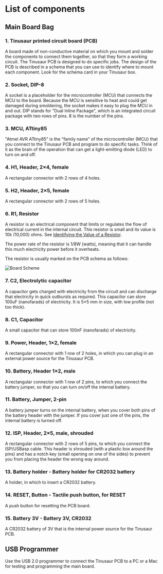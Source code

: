 # List of components


## Main Board Bag
<!-- tsvety: I suggest adding this intro sentence, and of course making sure it's correct: "The components are listed in the order, in which they are assembled."-->

### 1. Tinusaur printed circuit board (PCB)

A board made of non-conductive material on which you mount and solder the components to connect them together, so that they form a working circuit. The Tinusaur PCB is designed to do specific jobs. The design of the PCB is described in a schema that you can use to identify where to mount each component. Look for the schema card in your Tinusaur box.
<!--image-add: a photo of the board-->

### 2. Socket, DIP-8

A socket is a placeholder for the microcontroller (MCU) that connects the MCU to the board. Because the MCU is sensitive to heat and could get damaged during smoldering, the socket makes it easy to plug the MCU in and out. DIP stands for "Dual Inline Package", which is an integrated circuit package with two rows of pins. 8 is the number of the pins.
<!--image-add: a photo of the socket-->

### 3. MCU, ATtiny85

"Atmel AVR ATtiny85" is the "family name" of the microcontroller (MCU) that you connect to the Tinusaur PCB and program to do specific tasks. Think of it as the brain of the operation that can get a light-emitting diode (LED) to turn on and off.
<!--image-add: a photo of the microcontroller-->

### 4. H1, Header, 2×4, female

A rectangular connector with 2 rows of 4 holes.
<!--image-add: a photo of the header-->

### 5. H2, Header, 2×5, female

A rectangular connector with 2 rows of 5 holes.
<!--image-add: a photo of the header-->

### 6. R1, Resistor

A resistor is an electrical component that limits or regulates the flow of electrical current in the internal circuit. This resistor is small and its value is 10k (10,000) ohms. See [Identifying the Value of a Resistor](https://github.com/tinusaur/guides/blob/master/docs/tinusaur-board-2-assembling/Identifying-value-resistors.md).
<!--image-add: a photo of the resistor-->

The power rate of the resistor is 1/8W (watts), meaning that it can handle this much electricity power before it overheats.

The resistor is usually marked on the PCB schema as follows:

![Board Scheme](https://github.com/tinusaur/guides/blob/master/docs/images/board_scheme_marked.jpg)

### 7. C2, Electrolytic capacitor

A capacitor gets charged with electricity from the circuit and can discharge that electricity in quick outbursts as required. This capacitor can store 100uF (nanofarads) of electricity. It is 5×5 mm in size, with low profile (not too thick).
<!--image-add: a photo of the capacitor-->

### 8. C1, Capacitor
A small capacitor that can store 100nF (nanofarads) of electricity.
<!--image-add: a photo of the capacitor-->

### 9. Power, Header, 1×2, female

A rectangular connector with 1 row of 2 holes, in which you can plug in an external power source for the Tinusaur PCB.
<!--image-add: a photo of the header-->

### 10. Battery, Header 1×2, male

A rectangular connector with 1 row of 2 pins, to which you connect the battery jumper, so that you can turn on/off the internal battery.
<!--image-add: a photo of the header-->

### 11. Battery, Jumper, 2-pin

A battery jumper turns on the internal battery, when you cover both pins of the battery header with the jumper. If you cover just one of the pins, the internal battery is turned off.
<!--image-add: a photo of the jumper-->

### 12. ISP, Header, 2×5, male, shrouded

A rectangular connector with 2 rows of 5 pins, to which you connect the ISP/USBasp cable. This header is shrouded (with a plastic box around the pins) and has a notch key (small opening on one of the sides) to prevent you from placing the header the wrong way around.
<!--image-add: a photo of the header-->

### 13. Battery holder - Battery holder for CR2032 battery

A holder, in which to insert a CR2032 battery.
<!--image-add: a photo of the holder-->

### 14. RESET, Button - Tactile push button, for RESET

A push button for resetting the PCB board.
<!--image-add: a photo of the button-->

### 15. Battery 3V - Battery 3V, CR2032

A CR2032 battery of 3V that is the internal power source for the Tinusaur PCB.
<!--image-add: a photo of the battery-->

## USB Programmer

Use the USB 2.0 programmer to connect the Tinusaur PCB to a PC or a Mac for testing and programming the main board.
